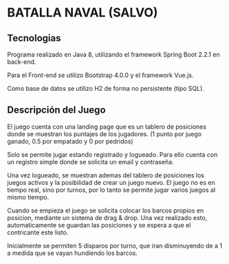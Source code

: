BATALLA NAVAL (SALVO)
=======

## Tecnologias

Programa realizado en Java 8, utilizando el framework Spring Boot 2.2.1 en back-end. 

Para el Front-end se utilizo Bootstrap 4.0.0 y el framework Vue.js.

Como base de datos se utilizo H2 de forma no persistente (tipo SQL).

## Descripción del Juego

El juego cuenta con una landing page que es un tablero de posiciones donde se muestran los puntajes de los jugadores. (1 punto por juego ganado, 0.5 por empatado y 0 por pedridos)

Solo se permite jugar estando registrado y logueado. Para ello cuenta con un registro simple donde se solicita un email y contraseña.

Una vez logueado, se muestran ademas del tablero de posiciones los juegos activos y la posibilidad de crear un juego nuevo. El juego no es en tiempo real, sino por turnos, por lo tanto se permite jugar varios juegos al mismo tiempo.

Cuando se empieza el juego se solicita colocar los barcos propios en posicion, mediante un sistema de drag & drop. Una vez realizado esto, automaticamente se guardan las posiciones y se espera a que el contricante este listo.

Inicialmente se permiten 5 disparos por turno, que iran disminuyendo de a 1 a medida que se vayan hundiendo los barcos.